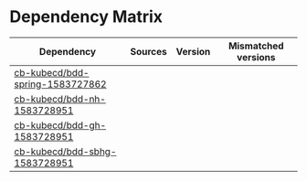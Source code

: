 # Dependency Matrix

Dependency | Sources | Version | Mismatched versions
---------- | ------- | ------- | -------------------
[cb-kubecd/bdd-spring-1583727862](https://github.com/cb-kubecd/bdd-spring-1583727862.git) |  | []() | 
[cb-kubecd/bdd-nh-1583728951](https://github.com/cb-kubecd/bdd-nh-1583728951.git) |  | []() | 
[cb-kubecd/bdd-gh-1583728951](https://github.com/cb-kubecd/bdd-gh-1583728951.git) |  | []() | 
[cb-kubecd/bdd-sbhg-1583728951](https://github.com/cb-kubecd/bdd-sbhg-1583728951.git) |  | []() | 
